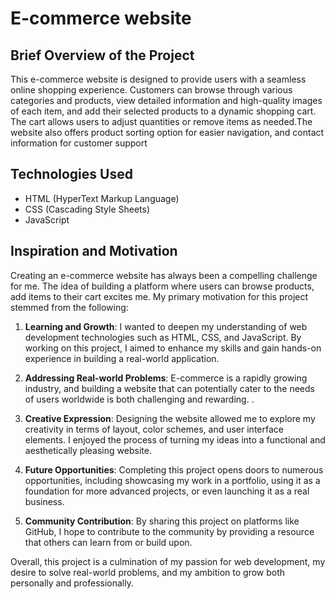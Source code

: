 # E-commerce website

## Brief  Overview of the Project

This e-commerce website is designed to provide users with a seamless online shopping experience. Customers can browse through various categories and products, view detailed information and high-quality images of each item, and add their selected products to a dynamic shopping cart. The cart allows users to adjust quantities or remove items as needed.The website also offers product sorting option for easier navigation, and contact information for customer support

## Technologies Used

- HTML (HyperText Markup Language)
- CSS (Cascading Style Sheets)
- JavaScript
  
## Inspiration and Motivation

Creating an e-commerce website has always been a compelling challenge for me. The idea of building a platform where users can browse products, add items to their cart excites me. My primary motivation for this project stemmed from the following:

1. **Learning and Growth**: I wanted to deepen my understanding of web development technologies such as HTML, CSS, and JavaScript. By working on this project, I aimed to enhance my skills and gain hands-on experience in building a real-world application.

2. **Addressing Real-world Problems**: E-commerce is a rapidly growing industry, and building a website that can potentially cater to the needs of users worldwide is both challenging and rewarding. .

3. **Creative Expression**: Designing the website allowed me to explore my creativity in terms of layout, color schemes, and user interface elements. I enjoyed the process of turning my ideas into a functional and aesthetically pleasing website.

4. **Future Opportunities**: Completing this project opens doors to numerous opportunities, including showcasing my work in a portfolio, using it as a foundation for more advanced projects, or even launching it as a real business.

5. **Community Contribution**: By sharing this project on platforms like GitHub, I hope to contribute to the community by providing a resource that others can learn from or build upon.

Overall, this project is a culmination of my passion for web development, my desire to solve real-world problems, and my ambition to grow both personally and professionally.
